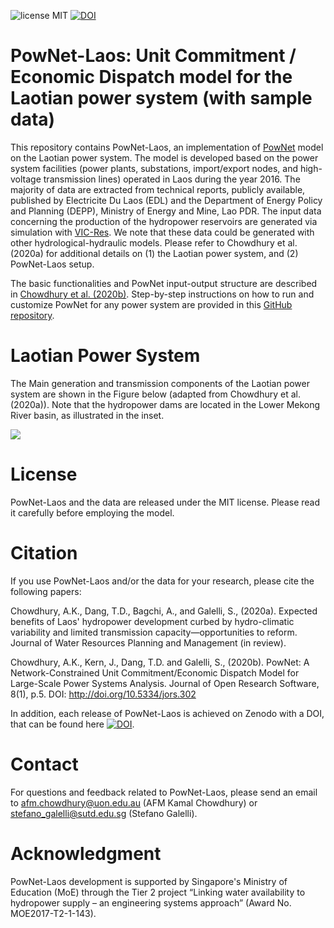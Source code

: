 ![license MIT](https://img.shields.io/github/license/kamal0013/PowNet) [![DOI](https://zenodo.org/badge/249703321.svg)](https://zenodo.org/badge/latestdoi/249703321)
# PowNet-Laos: Unit Commitment / Economic Dispatch model for the Laotian power system (with sample data)
This repository contains PowNet-Laos, an implementation of [PowNet](https://github.com/kamal0013/PowNet) model on the Laotian power system. The model is developed based on the power system facilities (power plants, substations, import/export nodes, and high-voltage transmission lines) operated in Laos during the year 2016. The majority of data are extracted from technical reports, publicly available, published by Electricite Du Laos (EDL) and the Department of Energy Policy and Planning (DEPP), Ministry of Energy and Mine, Lao PDR. The input data concerning the production of the hydropower reservoirs are generated via simulation with [VIC-Res](https://github.com/thanhiwer/VICRes). We note that these data could be generated with other hydrological-hydraulic models. Please refer to Chowdhury et al. (2020a) for additional details on (1) the Laotian power system, and (2) PowNet-Laos setup.

The basic functionalities and PowNet input-output structure are described in [Chowdhury et al. (2020b)](https://openresearchsoftware.metajnl.com/articles/10.5334/jors.302/). Step-by-step instructions on how to run and customize PowNet for any power system are provided in this [GitHub repository](https://github.com/kamal0013/PowNet).

# Laotian Power System
The Main generation and transmission components of the Laotian power system are shown in the Figure below (adapted from Chowdhury et al. (2020a)). Note that the hydropower dams are located in the Lower Mekong River basin, as illustrated in the inset.

![](https://github.com/kamal0013/PowNet-Laos/blob/master/Model%20and%20data/fig1_Laotian_grid_mekong.jpg)

# License
PowNet-Laos and the data are released under the MIT license. Please read it carefully before employing the model.

# Citation
If you use PowNet-Laos and/or the data for your research, please cite the following papers:

Chowdhury, A.K., Dang, T.D., Bagchi, A., and Galelli, S., (2020a). Expected benefits of Laos' hydropower development curbed by hydro-climatic variability and limited transmission capacity—opportunities to reform. Journal of Water Resources Planning and Management (in review).

Chowdhury, A.K., Kern, J., Dang, T.D. and Galelli, S., (2020b). PowNet: A Network-Constrained Unit Commitment/Economic Dispatch Model for Large-Scale Power Systems Analysis. Journal of Open Research Software, 8(1), p.5. DOI: http://doi.org/10.5334/jors.302

In addition, each release of PowNet-Laos is achieved on Zenodo with a DOI, that can be found here [![DOI](https://zenodo.org/badge/249703321.svg)](https://zenodo.org/badge/latestdoi/249703321).

# Contact
For questions and feedback related to PowNet-Laos, please send an email to afm.chowdhury@uon.edu.au (AFM Kamal Chowdhury) or stefano_galelli@sutd.edu.sg (Stefano Galelli).

# Acknowledgment	
PowNet-Laos development is supported by Singapore's Ministry of Education (MoE) through the Tier 2 project “Linking water availability to hydropower supply – an engineering systems approach” (Award No. MOE2017-T2-1-143).
